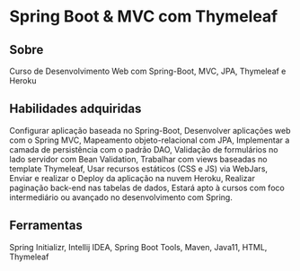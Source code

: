 # Spring Boot & MVC com Thymeleaf

## Sobre
Curso de Desenvolvimento Web com Spring-Boot, MVC, JPA, Thymeleaf e Heroku

## Habilidades adquiridas
Configurar aplicação baseada no Spring-Boot,
Desenvolver aplicações web com o Spring MVC,
Mapeamento objeto-relacional com JPA,
Implementar a camada de persistência com o padrão DAO,
Validação de formulários no lado servidor com Bean Validation,
Trabalhar com views baseadas no template Thymeleaf,
Usar recursos estáticos (CSS e JS) via WebJars,
Enviar e realizar o Deploy da aplicação na nuvem Heroku,
Realizar paginação back-end nas tabelas de dados,
Estará apto à cursos com foco intermediário ou avançado no desenvolvimento com Spring.

## Ferramentas
Spring Initializr, Intellij IDEA, Spring Boot Tools, Maven, Java11, HTML, Thymeleaf

